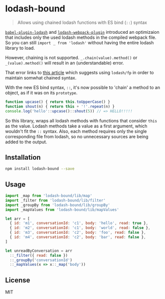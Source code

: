 # lodash-bound

> Allows using chained lodash functions with ES bind (`::`) syntax

[`babel-plugin-lodash`](https://github.com/lodash/babel-plugin-lodash) and [`lodash-webpack-plugin`](https://github.com/lodash/lodash-webpack-plugin) introduced an optimizaion that includes only the used lodash methods in the compiled webpack file. So you can still `import _ from 'lodash'` without having the entire lodash library to load.

However, chaining is not supported. `_.chain(value).method()` or `_(value).method()` will result in an (understandable) error.

That error links to [this article](https://medium.com/making-internets/why-using-chain-is-a-mistake-9bc1f80d51ba) which suggests using `lodash/fp` in order to maintain somwhat chained syntax.

With the new ES bind syntax, `::`, it's now possible to 'chain' a method to an object, as if it was on its `prototype`.

```js
function upcase() { return this.toUpperCase() }
function shout(n) { return this + '!'.repeat(n) }
console.log('hello'::upcase()::shout(5)) // => HELLO!!!!!
```

So this library, wraps all lodash methods with functions that consider `this` as the value. Lodash methods take a value as a first argument, which wouldn't fit the `::` syntax. Also, each method requires only the single corresponding file from lodash, so no unnecessary sources are being added to the output.

## Installation

```sh
npm install lodash-bound --save
```

## Usage

```js
import _map from 'lodash-bound/lib/map'
import _filter from 'lodash-bound/lib/filter'
import _groupBy from 'lodash-bound/lib/groupBy'
import _mapValues from 'lodash-bound/lib/mapValues'

let arr = [
  { id: 'm1', conversationId: 'c1', body: 'hello', read: true },
  { id: 'm2', conversationId: 'c1', body: 'world', read: false },
  { id: 'm3', conversationId: 'c2', body: 'foo', read: false },
  { id: 'm4', conversationId: 'c2', body: 'bar', read: false },
]

let unreadByConversation = arr
  ::_filter({ read: false })
  ::_groupBy('conversationId')
  ::_mapValues(x => x::_map('body'))
```

## License

MIT
